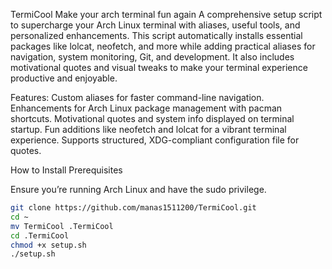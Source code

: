 TermiCool
Make your arch terminal fun again
A comprehensive setup script to supercharge your Arch Linux terminal with aliases, useful tools, and personalized enhancements. This script automatically installs essential packages like lolcat, neofetch, and more while adding practical aliases for navigation, system monitoring, Git, and development. It also includes motivational quotes and visual tweaks to make your terminal experience productive and enjoyable.

Features:
   Custom aliases for faster command-line navigation.
    Enhancements for Arch Linux package management with pacman shortcuts.
    Motivational quotes and system info displayed on terminal startup.
    Fun additions like neofetch and lolcat for a vibrant terminal experience.
    Supports structured, XDG-compliant configuration file for quotes.

How to Install
Prerequisites

Ensure you’re running Arch Linux and have the sudo privilege.
```bash
git clone https://github.com/manas1511200/TermiCool.git
cd ~
mv TermiCool .TermiCool
cd .TermiCool
chmod +x setup.sh
./setup.sh

